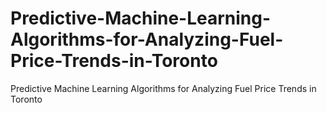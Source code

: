 # Predictive-Machine-Learning-Algorithms-for-Analyzing-Fuel-Price-Trends-in-Toronto
Predictive Machine Learning Algorithms for Analyzing Fuel Price Trends in Toronto
